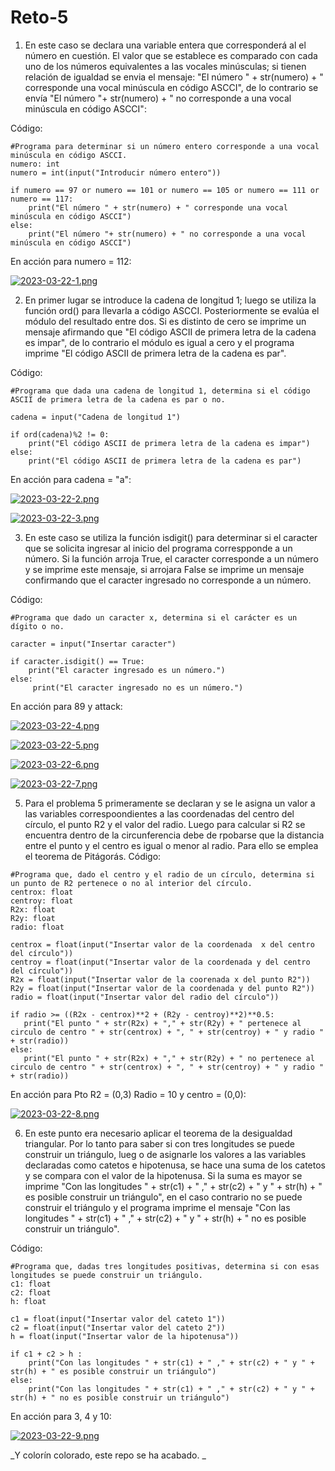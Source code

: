 # Reto-5 

1. En este caso se declara una variable entera que corresponderá al el número en cuestión. El valor que se establece es comparado con cada uno de los números equivalentes a las vocales minúsculas; si tienen relación de igualdad se envia el mensaje: "El número " + str(numero) + " corresponde una vocal minúscula en código ASCCI", de lo contrario se envía "El número "+ str(numero) + " no corresponde a una vocal minúscula en código ASCCI":

Código:

```
#Programa para determinar si un número entero corresponde a una vocal minúscula en código ASCCI.
numero: int 
numero = int(input("Introducir número entero"))

if numero == 97 or numero == 101 or numero == 105 or numero == 111 or numero == 117:
    print("El número " + str(numero) + " corresponde una vocal minúscula en código ASCCI")
else:
    print("El número "+ str(numero) + " no corresponde a una vocal minúscula en código ASCCI")
``` 
En acción para numero = 112: 

[![2023-03-22-1.png](https://i.postimg.cc/x8mRns4w/2023-03-22-1.png)](https://postimg.cc/bSzbRR8g)

2. En primer lugar se introduce la cadena de longitud 1; luego se utiliza la función ord() para llevarla a código ASCCI. Posteriormente se evalúa el módulo del resultado entre dos. Si es distinto de cero se imprime un mensaje afirmando que "El código ASCII de primera letra de la cadena es impar", de lo contrario el módulo es igual a cero y el programa imprime "El código ASCII de primera letra de la cadena es par".

Código:

```
#Programa que dada una cadena de longitud 1, determina si el código ASCII de primera letra de la cadena es par o no.

cadena = input("Cadena de longitud 1")

if ord(cadena)%2 != 0:
    print("El código ASCII de primera letra de la cadena es impar")
else:
    print("El código ASCII de primera letra de la cadena es par") 
```
En acción para cadena = "a":

[![2023-03-22-2.png](https://i.postimg.cc/YqwVjgz6/2023-03-22-2.png)](https://postimg.cc/w30FG1PM)

[![2023-03-22-3.png](https://i.postimg.cc/pXYSjTsg/2023-03-22-3.png)](https://postimg.cc/w7MF868V)

3. En este caso se utiliza la función isdigit() para determinar si el caracter que se solicita ingresar al inicio del programa correspponde a un número. Si la función arroja True, el caracter corresponde a un número y se imprime este mensaje, si arrojara False se imprime un mensaje confirmando que el caracter ingresado no corresponde a un número.

Código:
```
#Programa que dado un caracter x, determina si el carácter es un dígito o no.

caracter = input("Insertar caracter")

if caracter.isdigit() == True:
    print("El caracter ingresado es un número.")
else:
     print("El caracter ingresado no es un número.")
```

En acción para 89 y attack:

[![2023-03-22-4.png](https://i.postimg.cc/SxmxLnk8/2023-03-22-4.png)](https://postimg.cc/JGd8M4y4)

[![2023-03-22-5.png](https://i.postimg.cc/0NQ53h6y/2023-03-22-5.png)](https://postimg.cc/DS9K4jd9)

[![2023-03-22-6.png](https://i.postimg.cc/MGFZ8tRb/2023-03-22-6.png)](https://postimg.cc/5H8WBBs6)

[![2023-03-22-7.png](https://i.postimg.cc/7ZXYKqZR/2023-03-22-7.png)](https://postimg.cc/NK9cMqT8)

5. Para el problema 5 primeramente se declaran y se le asigna un valor a las variables correspoondientes a las coordenadas del centro del círculo, el punto R2 y el valor del radio. Luego para calcular si R2 se encuentra dentro de la circunferencia debe de rpobarse que la distancia entre el punto y el centro es igual o menor al radio. Para ello se emplea el teorema de Pitágorás. 
 Código:
 ```
 #Programa que, dado el centro y el radio de un círculo, determina si un punto de R2 pertenece o no al interior del círculo.
centrox: float
centroy: float
R2x: float
R2y: float
radio: float

centrox = float(input("Insertar valor de la coordenada  x del centro del círculo"))
centroy = float(input("Insertar valor de la coordenada y del centro del círculo"))
R2x = float(input("Insertar valor de la coorenada x del punto R2"))
R2y = float(input("Insertar valor de la coordenada y del punto R2"))
radio = float(input("Insertar valor del radio del círculo"))

if radio >= ((R2x - centrox)**2 + (R2y - centroy)**2)**0.5:
    print("El punto " + str(R2x) + "," + str(R2y) + " pertenece al circulo de centro " + str(centrox) + ", " + str(centroy) + " y radio " + str(radio))
else:
    print("El punto " + str(R2x) + "," + str(R2y) + " no pertenece al circulo de centro " + str(centrox) + ", " + str(centroy) + " y radio " + str(radio))
```
    
En acción  para Pto R2 = (0,3) Radio = 10 y centro = (0,0): 

[![2023-03-22-8.png](https://i.postimg.cc/sXt68VCz/2023-03-22-8.png)](https://postimg.cc/R6LLJx0p)

6. En este punto era necesario aplicar el teorema de la desigualdad triangular. Por lo tanto para saber si con tres longitudes se puede construir un triángulo, lueg o de asignarle los valores a las variables declaradas como catetos e hipotenusa, se hace una suma de los catetos y se compara con el valor de la hipotenusa. Si la suma es mayor se imprime "Con las longitudes " + str(c1) + " ," + str(c2) + " y " + str(h) + " es posible construir un triángulo", en el caso contrario no se puede construir el triángulo y el programa imprime el mensaje "Con las longitudes " + str(c1) + " ," + str(c2) + " y " + str(h) + " no es posible construir un triángulo".

Código: 
```
#Programa que, dadas tres longitudes positivas, determina si con esas longitudes se puede construir un triángulo.
c1: float
c2: float
h: float

c1 = float(input("Insertar valor del cateto 1"))
c2 = float(input("Insertar valor del cateto 2"))
h = float(input("Insertar valor de la hipotenusa"))

if c1 + c2 > h :
    print("Con las longitudes " + str(c1) + " ," + str(c2) + " y " + str(h) + " es posible construir un triángulo")
else:
    print("Con las longitudes " + str(c1) + " ," + str(c2) + " y " + str(h) + " no es posible construir un triángulo")
```
En acción para 3, 4 y 10:

[![2023-03-22-9.png](https://i.postimg.cc/6q43WfPR/2023-03-22-9.png)](https://postimg.cc/GTrrzGdh)

_Y colorín colorado, este repo se ha acabado. _ 
